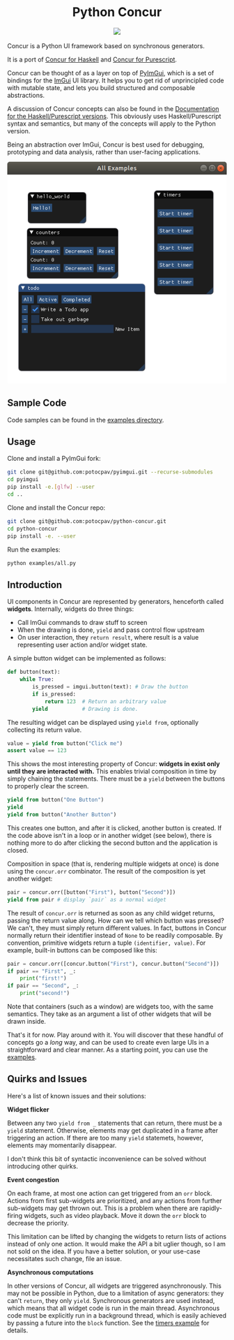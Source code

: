 
<h1 align="center">
  Python Concur
</h1>

<p align="center">
   <img src="https://raw.githubusercontent.com/ajnsit/purescript-concur/master/docs/logo.png" height="100">
</p>

Concur is a Python UI framework based on synchronous generators.

It is a port of [Concur for Haskell](https://github.com/ajnsit/concur) and [Concur for Purescript](https://github.com/ajnsit/purescript-concur).

Concur can be thought of as a layer on top of [PyImGui](https://github.com/swistakm/pyimgui), which is a set of bindings for the [ImGui](https://github.com/ocornut/imgui) UI library. It helps you to get rid of unprincipled code with mutable state, and lets you build structured and composable abstractions.

A discussion of Concur concepts can also be found in the [Documentation for the Haskell/Purescript versions](https://github.com/ajnsit/concur-documentation/blob/master/README.md). This obviously uses Haskell/Purescript syntax and semantics, but many of the concepts will apply to the Python version.

Being an abstraction over ImGui, Concur is best used for debugging, prototyping and data analysis, rather than user-facing applications.

![Example Screenshot](screenshot.png)

## Sample Code

Code samples can be found in the [examples directory](examples).

## Usage

Clone and install a PyImGui fork:

```sh
git clone git@github.com:potocpav/pyimgui.git --recurse-submodules
cd pyimgui
pip install -e.[glfw] --user
cd ..
```

Clone and install the Concur repo:

```sh
git clone git@github.com:potocpav/python-concur.git
cd python-concur
pip install -e. --user
```

Run the examples:

```sh
python examples/all.py
```

## Introduction

UI components in Concur are represented by generators, henceforth called **widgets**. Internally, widgets do three things:

* Call ImGui commands to draw stuff to screen
* When the drawing is done, `yield` and pass control flow upstream
* On user interaction, they `return result`, where result is a value representing user action and/or widget state.

A simple button widget can be implemented as follows:

```python
def button(text):
    while True:
        is_pressed = imgui.button(text): # Draw the button
        if is_pressed:
            return 123  # Return an arbitrary value
        yield           # Drawing is done.
```

The resulting widget can be displayed using `yield from`, optionally collecting its return value.

```python
value = yield from button("Click me")
assert value == 123
```

This shows the most interesting property of Concur: **widgets in exist only until they are interacted with.** This enables trivial composition in time by simply chaining the statements. There must be a `yield` between the buttons to properly clear the screen.

```python
yield from button("One Button")
yield
yield from button("Another Button")
```

This creates one button, and after it is clicked, another button is created. If the code above isn't in a loop or in another widget (see below), there is nothing more to do after clicking the second button and the application is closed.

Composition in space (that is, rendering multiple widgets at once) is done using the `concur.orr` combinator. The result of the composition is yet another widget:

```python
pair = concur.orr([button("First"), button("Second")])
yield from pair # display `pair` as a normal widget
```

The result of `concur.orr`  is returned as soon as any child widget returns, passing the return value along. How can we tell which button was pressed? We can't, they must simply return different values. In fact, buttons in Concur normally return their identifier instead of `None` to be readily composable. By convention, primitive widgets return a tuple `(identifier, value)`. For example, built-in buttons can be composed like this:

```python
pair = concur.orr([concur.button("First"), concur.button("Second")])
if pair == "First", _:
    print("first!")
if pair == "Second", _:
    print("second!")
```

Note that containers (such as a window) are widgets too, with the same semantics. They take as an argument a list of other widgets that will be drawn inside.

That's it for now. Play around with it. You will discover that these handful of concepts go a *long* way, and can be used to create even large UIs in a straightforward and clear manner. As a starting point, you can use the [examples](examples).


## Quirks and Issues

Here's a list of known issues and their solutions:

**Widget flicker**

Between any two `yield from _` statements that can return, there must be a `yield` statement. Otherwise, elements may get duplicated in a frame after triggering an action. If there are too many `yield` statemets, however, elements may momentarily disappear.

I don't think this bit of syntactic inconvenience can be solved without introducing other quirks.

**Event congestion**

On each frame, at most one action can get triggered from an `orr` block. Actions from first sub-widgets are prioritized, and any actions from further sub-widgets may get thrown out. This is a problem when there are rapidly-firing widgets, such as video playback. Move it down the `orr` block to decrease the priority.

This limitation can be lifted by changing the widgets to return lists of actions instead of only one action. It would make the API a bit uglier though, so I am not sold on the idea. If you have a better solution, or your use-case necessitates such change, file an issue.

**Asynchronous computations**

In other versions of Concur, all widgets are triggered asynchronously. This may not be possible in Python, due to a limitation of async generators: they can't `return`, they only `yield`. Synchronous generators are used instead, which means that all widget code is run in the main thread. Asynchronous code must be explicitly run in a background thread, which is easily achieved by passing a future into the `block` function. See the [timers example](examples/timers.py) for details.
